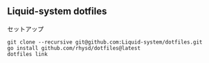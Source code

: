 ## Liquid-system dotfiles


セットアップ
```
git clone --recursive git@github.com:Liquid-system/dotfiles.git
go install github.com/rhysd/dotfiles@latest
dotfiles link
```


